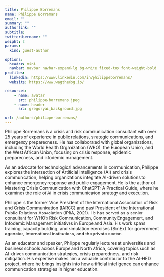 ```yaml
---
title: Philippe Borremans
name: Philippe Borremans
email: ""
summary: "" 
authorlink: ""
subtitle:  
twitterUsername: ""
weight: 2
params:
  kind: guest-author

options:
  header: mini
  navbar: navbar navbar-expand-lg bg-white fixed-top font-weight-bold
profiles:
  linkedin: https://www.linkedin.com/in/philippeborremans/
  website: https://www.wagthedog.io/

resources:
    - name: avatar
      src: philippe-borremans.jpeg
    - name: header
      src: gregoryai_background.jpg

url: /authors/philippe-borremans/
---
```


Philippe Borremans is a crisis and risk communication consultant with over 25 years of experience in public relations, strategic communications, and emergency preparedness. He has collaborated with global organizations, including the World Health Organization (WHO), the European Union, and the West African Union, focusing on crisis response, epidemic preparedness, and infodemic management.

As an advocate for technological advancements in communication, Philippe explores the intersection of Artificial Intelligence (AI) and crisis communication, helping organizations integrate AI-driven solutions to enhance emergency response and public engagement. He is the author of Mastering Crisis Communication with ChatGPT: A Practical Guide, where he examines the role of AI in crisis communication strategy and execution.

Philippe is the former Vice President of the International Association of Risk and Crisis Communication (IARCC) and past President of the International Public Relations Association (IPRA, 2021). He has served as a senior consultant for WHO’s Risk Communication, Community Engagement, and Infodemic Management initiatives in Europe and Asia. His work spans training, capacity building, and simulation exercises (SimEx) for government agencies, international institutions, and the private sector.

As an educator and speaker, Philippe regularly lectures at universities and business schools across Europe and North Africa, covering topics such as AI-driven communication strategies, crisis preparedness, and risk mitigation. His expertise makes him a valuable contributor to the AI-HED project, where he brings insights into how artificial intelligence can enhance communication strategies in higher education.